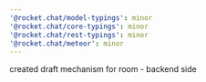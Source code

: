 ```yaml
---
'@rocket.chat/model-typings': minor
'@rocket.chat/core-typings': minor
'@rocket.chat/rest-typings': minor
'@rocket.chat/meteor': minor
---
```


created draft mechanism for room - backend side
